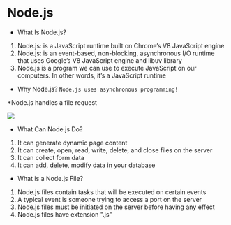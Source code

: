 # Node.js
- What Is Node.js?
1. Node.js: is a JavaScript runtime built on Chrome’s V8 JavaScript engine
2. Node.js: is an event-based, non-blocking, asynchronous I/O runtime that uses Google’s V8 JavaScript engine and libuv library
3. Node.js is a program we can use to execute JavaScript on our computers. In other words, it’s a JavaScript runtime

- Why Node.js? `Node.js uses asynchronous programming!`

*Node.js handles a file request

![](https://i.ytimg.com/vi/rin7gb9kdpk/maxresdefault.jpg)

- What Can Node.js Do?
1. It can generate dynamic page content
2. It can create, open, read, write, delete, and close files on the server
3. It can collect form data
4. It can add, delete, modify data in your database

- What is a Node.js File?
1. Node.js files contain tasks that will be executed on certain events
2. A typical event is someone trying to access a port on the server
3. Node.js files must be initiated on the server before having any effect
4. Node.js files have extension ".js"
